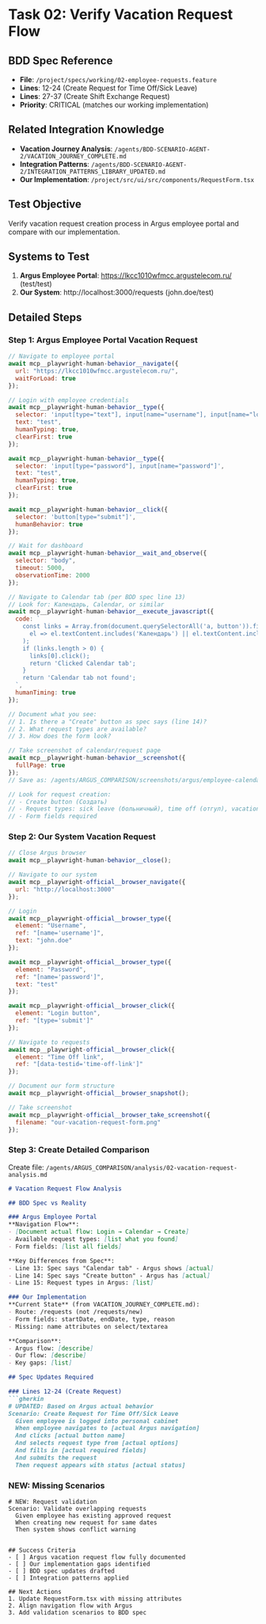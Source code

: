 # Task 02: Verify Vacation Request Flow

## BDD Spec Reference
- **File**: `/project/specs/working/02-employee-requests.feature`
- **Lines**: 12-24 (Create Request for Time Off/Sick Leave)
- **Lines**: 27-37 (Create Shift Exchange Request)
- **Priority**: CRITICAL (matches our working implementation)

## Related Integration Knowledge
- **Vacation Journey Analysis**: `/agents/BDD-SCENARIO-AGENT-2/VACATION_JOURNEY_COMPLETE.md`
- **Integration Patterns**: `/agents/BDD-SCENARIO-AGENT-2/INTEGRATION_PATTERNS_LIBRARY_UPDATED.md`
- **Our Implementation**: `/project/src/ui/src/components/RequestForm.tsx`

## Test Objective
Verify vacation request creation process in Argus employee portal and compare with our implementation.

## Systems to Test
1. **Argus Employee Portal**: https://lkcc1010wfmcc.argustelecom.ru/ (test/test)
2. **Our System**: http://localhost:3000/requests (john.doe/test)

## Detailed Steps

### Step 1: Argus Employee Portal Vacation Request
```javascript
// Navigate to employee portal
await mcp__playwright-human-behavior__navigate({
  url: "https://lkcc1010wfmcc.argustelecom.ru/",
  waitForLoad: true
});

// Login with employee credentials
await mcp__playwright-human-behavior__type({
  selector: 'input[type="text"], input[name="username"], input[name="login"]',
  text: "test",
  humanTyping: true,
  clearFirst: true
});

await mcp__playwright-human-behavior__type({
  selector: 'input[type="password"], input[name="password"]',
  text: "test",
  humanTyping: true,
  clearFirst: true
});

await mcp__playwright-human-behavior__click({
  selector: 'button[type="submit"]',
  humanBehavior: true
});

// Wait for dashboard
await mcp__playwright-human-behavior__wait_and_observe({
  selector: "body",
  timeout: 5000,
  observationTime: 2000
});

// Navigate to Calendar tab (per BDD spec line 13)
// Look for: Календарь, Calendar, or similar
await mcp__playwright-human-behavior__execute_javascript({
  code: `
    const links = Array.from(document.querySelectorAll('a, button')).filter(
      el => el.textContent.includes('Календарь') || el.textContent.includes('Calendar')
    );
    if (links.length > 0) {
      links[0].click();
      return 'Clicked Calendar tab';
    }
    return 'Calendar tab not found';
  `,
  humanTiming: true
});

// Document what you see:
// 1. Is there a "Create" button as spec says (line 14)?
// 2. What request types are available?
// 3. How does the form look?

// Take screenshot of calendar/request page
await mcp__playwright-human-behavior__screenshot({
  fullPage: true
});
// Save as: /agents/ARGUS_COMPARISON/screenshots/argus/employee-calendar.png

// Look for request creation:
// - Create button (Создать)
// - Request types: sick leave (больничный), time off (отгул), vacation (отпуск)
// - Form fields required
```

### Step 2: Our System Vacation Request
```javascript
// Close Argus browser
await mcp__playwright-human-behavior__close();

// Navigate to our system
await mcp__playwright-official__browser_navigate({
  url: "http://localhost:3000"
});

// Login
await mcp__playwright-official__browser_type({
  element: "Username",
  ref: "[name='username']",
  text: "john.doe"
});

await mcp__playwright-official__browser_type({
  element: "Password",
  ref: "[name='password']",
  text: "test"
});

await mcp__playwright-official__browser_click({
  element: "Login button",
  ref: "[type='submit']"
});

// Navigate to requests
await mcp__playwright-official__browser_click({
  element: "Time Off link",
  ref: "[data-testid='time-off-link']"
});

// Document our form structure
await mcp__playwright-official__browser_snapshot();

// Take screenshot
await mcp__playwright-official__browser_take_screenshot({
  filename: "our-vacation-request-form.png"
});
```

### Step 3: Create Detailed Comparison

Create file: `/agents/ARGUS_COMPARISON/analysis/02-vacation-request-analysis.md`

```markdown
# Vacation Request Flow Analysis

## BDD Spec vs Reality

### Argus Employee Portal
**Navigation Flow**:
- [Document actual flow: Login → Calendar → Create]
- Available request types: [list what you found]
- Form fields: [list all fields]

**Key Differences from Spec**:
- Line 13: Spec says "Calendar tab" - Argus shows [actual]
- Line 14: Spec says "Create button" - Argus has [actual]
- Line 15: Request types in Argus: [list]

### Our Implementation
**Current State** (from VACATION_JOURNEY_COMPLETE.md):
- Route: /requests (not /requests/new)
- Form fields: startDate, endDate, type, reason
- Missing: name attributes on select/textarea

**Comparison**:
- Argus flow: [describe]
- Our flow: [describe]
- Key gaps: [list]

## Spec Updates Required

### Lines 12-24 (Create Request)
```gherkin
# UPDATED: Based on Argus actual behavior
Scenario: Create Request for Time Off/Sick Leave
  Given employee is logged into personal cabinet
  When employee navigates to [actual Argus navigation]
  And clicks [actual button name]
  And selects request type from [actual options]
  And fills in [actual required fields]
  And submits the request
  Then request appears with status [actual status]
```

### NEW: Missing Scenarios
```gherkin
# NEW: Request validation
Scenario: Validate overlapping requests
  Given employee has existing approved request
  When creating new request for same dates
  Then system shows conflict warning
```
```

## Success Criteria
- [ ] Argus vacation request flow fully documented
- [ ] Our implementation gaps identified
- [ ] BDD spec updates drafted
- [ ] Integration patterns applied

## Next Actions
1. Update RequestForm.tsx with missing attributes
2. Align navigation flow with Argus
3. Add validation scenarios to BDD spec